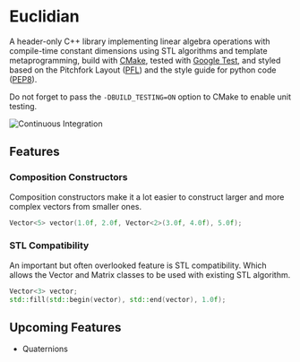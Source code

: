 # Euclidian

A header-only C++ library implementing linear algebra operations with compile-time constant dimensions using STL algorithms and template metaprogramming, build with [CMake](https://cmake.org/), tested with [Google Test](https://github.com/google/googletest), and styled based on the Pitchfork Layout ([PFL](https://github.com/vector-of-bool/pitchfork)) and the style guide for python code ([PEP8](https://www.python.org/dev/peps/pep-0008/)).

Do not forget to pass the `-DBUILD_TESTING=ON` option to CMake to enable unit testing.

![Continuous Integration](https://github.com/swabbur/Euclidian/workflows/Continuous%20Integration/badge.svg)

## Features

### Composition Constructors
Composition constructors make it a lot easier to construct larger and more complex vectors from smaller ones.
```cpp
Vector<5> vector(1.0f, 2.0f, Vector<2>(3.0f, 4.0f), 5.0f);
```

### STL Compatibility
An important but often overlooked feature is STL compatibility. Which allows the Vector and Matrix classes to be used with existing STL algorithm.
```cpp
Vector<3> vector;
std::fill(std::begin(vector), std::end(vector), 1.0f);
```

## Upcoming Features
- Quaternions
